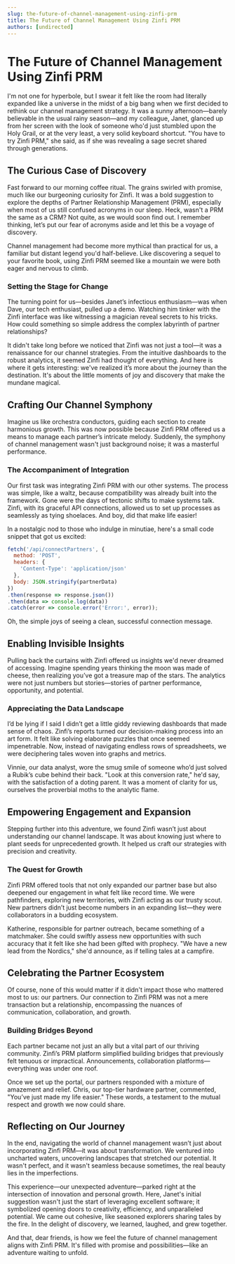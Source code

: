 ```yaml
---
slug: the-future-of-channel-management-using-zinfi-prm
title: The Future of Channel Management Using Zinfi PRM
authors: [undirected]
---
```



# The Future of Channel Management Using Zinfi PRM

I'm not one for hyperbole, but I swear it felt like the room had literally expanded like a universe in the midst of a big bang when we first decided to rethink our channel management strategy. It was a sunny afternoon—barely believable in the usual rainy season—and my colleague, Janet, glanced up from her screen with the look of someone who'd just stumbled upon the Holy Grail, or at the very least, a very solid keyboard shortcut. "You have to try Zinfi PRM," she said, as if she was revealing a sage secret shared through generations.

## The Curious Case of Discovery

Fast forward to our morning coffee ritual. The grains swirled with promise, much like our burgeoning curiosity for Zinfi. It was a bold suggestion to explore the depths of Partner Relationship Management (PRM), especially when most of us still confused acronyms in our sleep. Heck, wasn't a PRM the same as a CRM? Not quite, as we would soon find out. I remember thinking, let’s put our fear of acronyms aside and let this be a voyage of discovery.

Channel management had become more mythical than practical for us, a familiar but distant legend you'd half-believe. Like discovering a sequel to your favorite book, using Zinfi PRM seemed like a mountain we were both eager and nervous to climb. 

### Setting the Stage for Change

The turning point for us—besides Janet’s infectious enthusiasm—was when Dave, our tech enthusiast, pulled up a demo. Watching him tinker with the Zinfi interface was like witnessing a magician reveal secrets to his tricks. How could something so simple address the complex labyrinth of partner relationships?

It didn't take long before we noticed that Zinfi was not just a tool—it was a renaissance for our channel strategies. From the intuitive dashboards to the robust analytics, it seemed Zinfi had thought of everything. And here is where it gets interesting: we've realized it’s more about the journey than the destination. It's about the little moments of joy and discovery that make the mundane magical.

## Crafting Our Channel Symphony

Imagine us like orchestra conductors, guiding each section to create harmonious growth. This was now possible because Zinfi PRM offered us a means to manage each partner’s intricate melody. Suddenly, the symphony of channel management wasn't just background noise; it was a masterful performance.

### The Accompaniment of Integration

Our first task was integrating Zinfi PRM with our other systems. The process was simple, like a waltz, because compatibility was already built into the framework. Gone were the days of tectonic shifts to make systems talk. Zinfi, with its graceful API connections, allowed us to set up processes as seamlessly as tying shoelaces. And boy, did that make life easier!

In a nostalgic nod to those who indulge in minutiae, here's a small code snippet that got us excited:

```javascript
fetch('/api/connectPartners', {
  method: 'POST',
  headers: {
    'Content-Type': 'application/json'
  },
  body: JSON.stringify(partnerData)
})
.then(response => response.json())
.then(data => console.log(data))
.catch(error => console.error('Error:', error));
```

Oh, the simple joys of seeing a clean, successful connection message.

## Enabling Invisible Insights

Pulling back the curtains with Zinfi offered us insights we'd never dreamed of accessing. Imagine spending years thinking the moon was made of cheese, then realizing you’ve got a treasure map of the stars. The analytics were not just numbers but stories—stories of partner performance, opportunity, and potential.

### Appreciating the Data Landscape

I’d be lying if I said I didn’t get a little giddy reviewing dashboards that made sense of chaos. Zinfi’s reports turned our decision-making process into an art form. It felt like solving elaborate puzzles that once seemed impenetrable. Now, instead of navigating endless rows of spreadsheets, we were deciphering tales woven into graphs and metrics.

Vinnie, our data analyst, wore the smug smile of someone who’d just solved a Rubik’s cube behind their back. "Look at this conversion rate," he'd say, with the satisfaction of a doting parent. It was a moment of clarity for us, ourselves the proverbial moths to the analytic flame.

## Empowering Engagement and Expansion

Stepping further into this adventure, we found Zinfi wasn’t just about understanding our channel landscape. It was about knowing just where to plant seeds for unprecedented growth. It helped us craft our strategies with precision and creativity.

### The Quest for Growth

Zinfi PRM offered tools that not only expanded our partner base but also deepened our engagement in what felt like record time. We were pathfinders, exploring new territories, with Zinfi acting as our trusty scout. New partners didn’t just become numbers in an expanding list—they were collaborators in a budding ecosystem.

Katherine, responsible for partner outreach, became something of a matchmaker. She could swiftly assess new opportunities with such accuracy that it felt like she had been gifted with prophecy. "We have a new lead from the Nordics," she'd announce, as if telling tales at a campfire.

## Celebrating the Partner Ecosystem

Of course, none of this would matter if it didn't impact those who mattered most to us: our partners. Our connection to Zinfi PRM was not a mere transaction but a relationship, encompassing the nuances of communication, collaboration, and growth.

### Building Bridges Beyond

Each partner became not just an ally but a vital part of our thriving community. Zinfi’s PRM platform simplified building bridges that previously felt tenuous or impractical. Announcements, collaboration platforms—everything was under one roof.

Once we set up the portal, our partners responded with a mixture of amazement and relief. Chris, our top-tier hardware partner, commented, "You’ve just made my life easier." These words, a testament to the mutual respect and growth we now could share.

## Reflecting on Our Journey

In the end, navigating the world of channel management wasn’t just about incorporating Zinfi PRM—it was about transformation. We ventured into uncharted waters, uncovering landscapes that stretched our potential. It wasn't perfect, and it wasn't seamless because sometimes, the real beauty lies in the imperfections.

This experience—our unexpected adventure—parked right at the intersection of innovation and personal growth. Here, Janet's initial suggestion wasn't just the start of leveraging excellent software; it symbolized opening doors to creativity, efficiency, and unparalleled potential. We came out cohesive, like seasoned explorers sharing tales by the fire. In the delight of discovery, we learned, laughed, and grew together.

And that, dear friends, is how we feel the future of channel management aligns with Zinfi PRM. It's filled with promise and possibilities—like an adventure waiting to unfold.